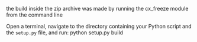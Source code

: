the build inside the zip archive was made by running the cx_freeze module from the command line 

Open a terminal, navigate to the directory containing your Python script and the `setup.py` file, and run:
python setup.py build
